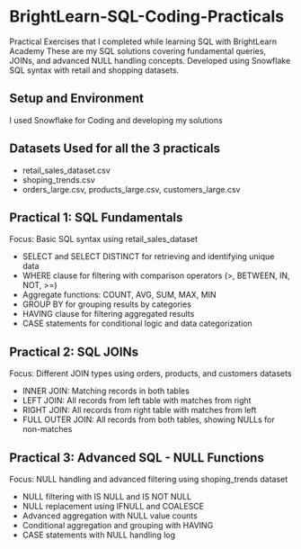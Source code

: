 # BrightLearn-SQL-Coding-Practicals
Practical Exercises that I completed while learning SQL with BrightLearn Academy
These are my SQL solutions covering fundamental queries, JOINs, and advanced NULL handling concepts.
Developed using Snowflake SQL syntax with retail and shopping datasets.

## Setup and Environment
I used Snowflake for Coding and developing my solutions 

## Datasets Used for all the 3 practicals
- retail_sales_dataset.csv
- shoping_trends.csv
- orders_large.csv, products_large.csv, customers_large.csv

## Practical 1: SQL Fundamentals
Focus: Basic SQL syntax using retail_sales_dataset

- SELECT and SELECT DISTINCT for retrieving and identifying unique data
- WHERE clause for filtering with comparison operators (>, BETWEEN, IN, NOT, >=)
- Aggregate functions: COUNT, AVG, SUM, MAX, MIN
- GROUP BY for grouping results by categories
- HAVING clause for filtering aggregated results
- CASE statements for conditional logic and data categorization

## Practical 2: SQL JOINs
Focus: Different JOIN types using orders, products, and customers datasets

- INNER JOIN: Matching records in both tables
- LEFT JOIN: All records from left table with matches from right
- RIGHT JOIN: All records from right table with matches from left
- FULL OUTER JOIN: All records from both tables, showing NULLs for non-matches

## Practical 3: Advanced SQL - NULL Functions
Focus: NULL handling and advanced filtering using shoping_trends dataset

- NULL filtering with IS NULL and IS NOT NULL
- NULL replacement using IFNULL and COALESCE
- Advanced aggregation with NULL value counts
- Conditional aggregation and grouping with HAVING
- CASE statements with NULL handling log

